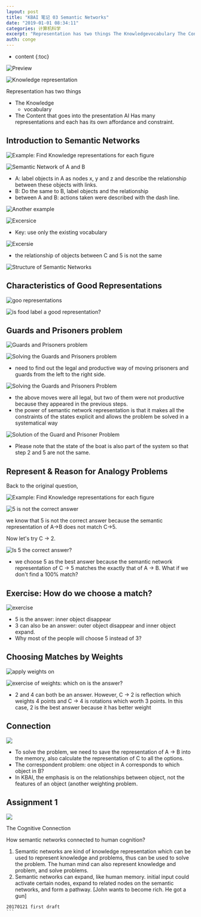 ```yaml
---
layout: post
title: "KBAI 笔记 03 Semantic Networks"
date: "2019-01-01 08:34:11"
categories: 计算机科学
excerpt: "Representation has two things The Knowledgevocabulary The Content that g..."
auth: conge
---
```

* content
{:toc}

![Preview](/assets/images/计算机科学/118382-de746f8caa8f00e6.png)


![Knowledge representation](/assets/images/计算机科学/118382-3e6dc7463b22d1d9.png)

Representation has two things
* The Knowledge
  * vocabulary
* The Content that goes into the presentation
AI Has many representations and each has its own affordance and constraint.

## Introduction to Semantic Networks

![Example:  Find Knowledge representations for each figure](/assets/images/计算机科学/118382-1b43306bd77ee49a.png)

![Semantic Network of A and B](/assets/images/计算机科学/118382-826436223c60c740.png)
* A: label objects in A as nodes x, y and z and describe the relationship between these objects with links.
* B: Do the same to B, label objects and the relationship
* between A and B: actions taken were described with the dash line.

![Another example](/assets/images/计算机科学/118382-daf9597bdae3a093.png)

![Excersice](/assets/images/计算机科学/118382-4a4a33f3e1d95a90.png)

* Key: use only the existing vocabulary

![Excersie](/assets/images/计算机科学/118382-1f6452b10a93a0ab.png)

* the relationship of objects between C and 5 is not the same

![Structure of Semantic Networks](/assets/images/计算机科学/118382-bfc3853a7e22fc91.png)

## Characteristics of Good Representations

![goo representations](/assets/images/计算机科学/118382-e1892cefaa15ed0c.png)

![is food label a good representation?](/assets/images/计算机科学/118382-6c5f40a93ca905cc.png)

## Guards and Prisoners problem

![Guards and Prisoners problem](/assets/images/计算机科学/118382-595506f5e748fd76.png)

![Solving the Guards and Prisoners problem](/assets/images/计算机科学/118382-61f2b6c7fc3e339a.png)

* need to find out the legal and productive way of moving prisoners and guards from the left to the right side.

![Solving the Guards and Prisoners Problem](/assets/images/计算机科学/118382-cbe72c7f7ba866f5.png)

* the above moves were all legal, but two of them were not productive because they appeared in the previous steps.
* the power of semantic network representation is that it makes all the constraints of the states explicit and allows the problem be solved in a systematical way 

![Solution of the Guard and Prisoner Problem](/assets/images/计算机科学/118382-ebfcf51fd931dfd1.png)

* Please note that the state of the boat is also part of the system so that step 2 and 5 are not the same.

## Represent & Reason for Analogy Problems

Back to the original question,

![Example:  Find Knowledge representations for each figure](/assets/images/计算机科学/118382-1b43306bd77ee49a.png)

![5 is not the correct answer](/assets/images/计算机科学/118382-52f62bcd44551ad7.png)

we know that 5 is not the correct answer because the semantic representation of A->B does not match C->5. 

Now let's try C -> 2.

![Is 5 the correct answer?](/assets/images/计算机科学/118382-530e246812e1e278.png)

* we choose 5 as the best answer because the semantic network representation of C -> 5 matches the exactly that of A -> B. What if we don't find a 100% match?

## Exercise: How do we choose a match?

![exercise](/assets/images/计算机科学/118382-a6a3645e7dd5c6a2.png)

* 5 is the answer: inner object disappear
* 3 can also be an answer: outer object disappear and inner object expand.
* Why most of the people will choose 5 instead of 3? 

## Choosing Matches by Weights

![apply weights on ](/assets/images/计算机科学/118382-02e005c6ab91dfa3.png)

![exercise of weights: which on is the answer?](/assets/images/计算机科学/118382-93f0927823498728.png)

* 2 and 4 can both be an answer. However, C -> 2 is reflection which weights 4 points and C -> 4 is rotations which worth 3 points. In this case, 2 is the best answer because it has better weight

## Connection

![](/assets/images/计算机科学/118382-407f5400a3e9a6ae.png)

* To solve the problem, we need to save the representation of A -> B into the memory, also calculate the representation of C to all the options.
* The correspondent problem: one object in A corresponds to which object in B?
* In KBAI, the emphasis is on the relationships between object, not the features of an object (another weighting problem.

## Assignment 1

![](/assets/images/计算机科学/118382-9e60134e6fcc79ab.png)

The Cognitive Connection

How semantic networks connected to human cognition?
1. Semantic networks are kind of knowledge representation which can be used to represent knowledge and problems, thus can be used to solve the problem. The human mind can also represent knowledge and problem, and solve problems.
2.  Semantic networks can expand, like human memory. initial input could activate certain nodes, expand to related nodes on the semantic networks, and form a pathway. [John wants to become rich. He got a gun]

````
20170121 first draft
```

